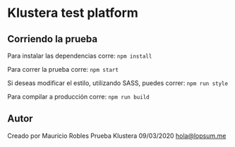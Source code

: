 # Klustera test platform

## Corriendo la prueba

Para instalar las dependencias corre:
`npm install`

Para correr la prueba corre:
`npm start`

Si deseas modificar el estilo, utilizando SASS, puedes correr:
`npm run style`

Para compilar a producción corre:
`npm run build`

## Autor
Creado por Mauricio Robles
Prueba Klustera
09/03/2020
hola@lopsum.me
